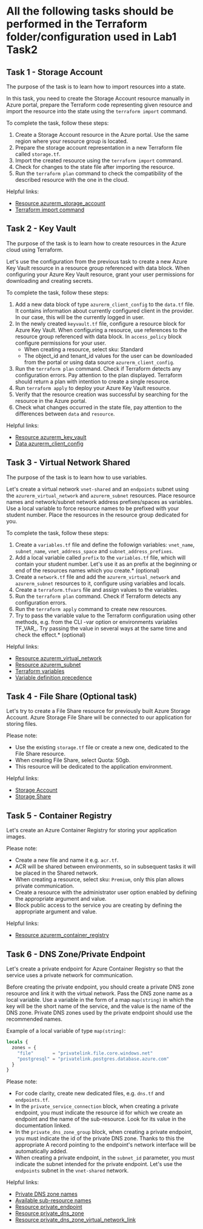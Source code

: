 #  All the following tasks should be performed in the Terraform folder/configuration used in Lab1 Task2

## Task 1 - Storage Account

The purpose of the task is to learn how to import resources into a state.

In this task, you need to create the Storage Account resource manually in Azure portal, prepare the Terraform code
representing given resource and import the resource into the state using the `terraform import` command.

To complete the task, follow these steps:

1. Create a Storage Account resource in the Azure portal. Use the same region where your resource group is located.
2. Prepare the storage account representation in a new Terraform file called `storage.tf`.
3. Import the created resource using the `terraform import` command.
4. Check for changes to the state file after importing the resource.
5. Run the `terraform plan` command to check the compatibility of the described resource with the one in the cloud.

Helpful links:

* [Resource azurerm_storage_account](https://registry.terraform.io/providers/hashicorp/azurerm/latest/docs/resources/storage_account)
* [Terraform import command](https://developer.hashicorp.com/terraform/cli/commands/import)


## Task 2 - Key Vault

The purpose of the task is to learn how to create resources in the Azure cloud using Terraform.

Let's use the configuration from the previous task to create a new Azure Key Vault resource in a resource group 
referenced with data block. When configuring your Azure Key Vault resource, grant your user permissions for
downloading and creating secrets.

To complete the task, follow these steps:

1. Add a new data block of type `azurerm_client_config` to the `data.tf` file. It contains information about currently
   configured client in the provider. In our case, this will be the currently logged in user.
2. In the newly created `keyvault.tf` file, configure a resource block for Azure Key Vault.
   When configuring a resource, use references to the resource group referenced with data block.
   In `access_policy` block configure permissions for your user.
   * When creating a resource, select sku: Standard
   * The object_id and tenant_id values ​​for the user can be downloaded from the portal or using data
   source `azurerm_client_config`.
3. Run the `terraform plan` command. Check if Terraform detects any configuration errors. Pay attention to the plan displayed.
   Terraform should return a plan with intention to create a single resource.
4. Run `terraform apply` to deploy your Azure Key Vault resource.
5. Verify that the resource creation was successful by searching for the resource in the Azure portal.
6. Check what changes occurred in the state file, pay attention to the differences between `data` and `resource`.

Helpful links:

* [Resource azurerm_key_vault](https://registry.terraform.io/providers/hashicorp/azurerm/latest/docs/resources/key_vault)
* [Data azurerm_client_config](https://registry.terraform.io/providers/hashicorp/azurerm/latest/docs/data-sources/client_config)


## Task 3 - Virtual Network Shared

The purpose of the task is to learn how to use variables.

Let's create a virtual network `vnet-shared` and an `endpoints` subnet using the `azurerm_virtual_network` and `azurerm_subnet` resources.
Place resource names and network/subnet network address prefixes/spaces as variables. Use a local variable to force resource names to be prefixed with your student number.
Place the resources in the resource group dedicated for you.

To complete the task, follow these steps:

1. Create a `variables.tf` file and define the followign variables: `vnet_name`, `subnet_name`, `vnet_address_space` and `subnet_address_prefixes`.
2. Add a local variable called `prefix` to the `variables.tf` file, which will contain your student number. Let's use it as an prefix
   at the beginning or end of the resources names which you create.* (optional)
3. Create a `network.tf` file and add the `azurerm_virtual_network` and `azurerm_subnet` resources to it, configure using variables and locals.
4. Create a `terraform.tfvars` file and assign values ​​to the variables.
5. Run the `terraform plan` command. Check if Terraform detects any configuration errors.
6. Run the `terraform apply` command to create new resources.
7. Try to pass the variable value to the Terraform configuration using other methods, e.g. from the CLI -var option or environments variables
   TF_VAR_. Try passing the value in several ways at the same time and check the effect.* (optional)


Helpful links:

* [Resource azurerm_virtual_network](https://registry.terraform.io/providers/hashicorp/azurerm/latest/docs/resources/virtual_network)
* [Resource azurerm_subnet](https://registry.terraform.io/providers/hashicorp/azurerm/latest/docs/resources/subnet)
* [Terraform variables](https://developer.hashicorp.com/terraform/language/values/variables)
* [Variable definition precedence](https://developer.hashicorp.com/terraform/language/values/variables#variable-definition-precedence)


## Task 4 - File Share (Optional task)

Let's try to create a File Share resource for previously built Azure Storage Account.
Azure Storage File Share will be connected to our application for storing files.

Please note:

* Use the existing `storage.tf` file or create a new one, dedicated to the File Share resource.
* When creating File Share, select Quota: 50gb.
* This resource will be dedicated to the application environment.

Helpful links:

* [Storage Account](https://registry.terraform.io/providers/hashicorp/azurerm/latest/docs/resources/storage_account)
* [Storage Share](https://registry.terraform.io/providers/hashicorp/azurerm/latest/docs/resources/storage_share)

## Task 5 - Container Registry

Let's create an Azure Container Registry for storing your application images.

Please note:

* Create a new file and name it e.g. `acr.tf`.
* ACR will be shared between environments, so in subsequent tasks it will be placed in the Shared network.
* When creating a resource, select sku: `Premium`, only this plan allows private communication.
* Create a resource with the administrator user option enabled by defining the appropriate argument and value.
* Block public access to the service you are creating by defining the appropriate argument and value.

Helpful links:

* [Resource azurerm_container_registry](https://registry.terraform.io/providers/hashicorp/azurerm/latest/docs/resources/container_registry)

## Task 6 - DNS Zone/Private Endpoint

Let's create a private endpoint for Azure Container Registry so that the service uses a private network for communication.

Before creating the private endpoint, you should create a private DNS zone resource and link it with the virtual network.
Pass the DNS zone name as a local variable. Use a variable in the form of a map `map(string)` in which the key will be the short name of the service,
and the value is the name of the DNS zone.
Private DNS zones used by the private endpoint should use the recommended names.

Example of a local variable of type `map(string)`:

```terraform
locals {
  zones = {
    "file"       = "privatelink.file.core.windows.net"
    "postgresql" = "privatelink.postgres.database.azure.com"
  }
}
```

Please note:

* For code clarity, create new dedicated files, e.g. `dns.tf` and `endpoints.tf`.
* In the `private_service_connection` block, when creating a private endpoint, you must indicate the resource id for which
   we create an endpoint and the name of the sub-resource. Look for its value in the documentation linked.
* In the `private_dns_zone_group` block, when creating a private endpoint, you must indicate the id of the private DNS zone. Thanks to this
   the appropriate A record pointing to the endpoint's network interface will be automatically added.
* When creating a private endpoint, in the `subnet_id` parameter, you must indicate the subnet intended for the private endpoint.
   Let's use the `endpoints` subnet in the `vnet-shared` network.

Helpful links:

* [Private DNS zone names](https://learn.microsoft.com/pl-pl/azure/private-link/private-endpoint-dns#azure-services-dns-zone-configuration)
* [Available sub-resource names](https://learn.microsoft.com/en-gb/azure/private-link/private-endpoint-overview#private-link-resource)
* [Resource private_endpoint](https://registry.terraform.io/providers/hashicorp/azurerm/latest/docs/resources/private_endpoint)
* [Resource private_dns_zone](https://registry.terraform.io/providers/hashicorp/azurerm/latest/docs/data-sources/private_dns_zone)
* [Resource private_dns_zone_virtual_network_link](https://registry.terraform.io/providers/hashicorp/azurerm/latest/docs/resources/private_dns_zone_virtual_network_link)